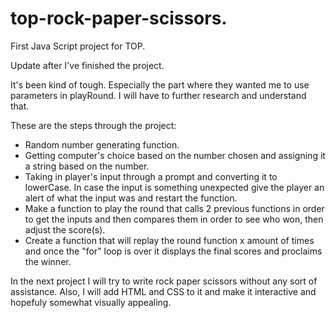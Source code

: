 # top-rock-paper-scissors.
First Java Script project for TOP.

Update after I've finished the project.

It's been kind of tough. Especially the part where they wanted me to use parameters in playRound. I will have to
further research and understand that. 

These are the steps through the project:

- Random number generating function.
- Getting computer's choice based on the number chosen and assigning it a string based on the number.
- Taking in player's input through a prompt and converting it to lowerCase. In case the input is something unexpected
  give the player an alert of what the input was and restart the function.
- Make a function to play the round that calls 2 previous functions in order to get the inputs and then compares them
  in order to see who won, then adjust the score(s).
- Create a function that will replay the round function x amount of times and once the "for" loop is over it displays
  the final scores and proclaims the winner.

In the next project I will try to write rock paper scissors without any sort of assistance. Also, I will add HTML and CSS to it
and make it interactive and hopefuly somewhat visually appealing.

